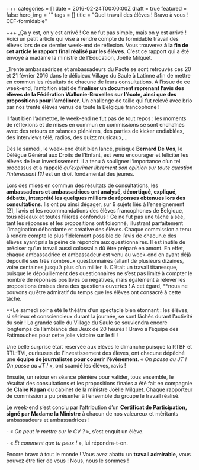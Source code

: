 +++
categories = []
date = 2016-02-24T00:00:00Z
draft = true
featured = false
hero_img = ""
tags = []
title = "Quel travail des élèves ! Bravo à vous ! CEF-formidable"

+++
_Ça y est, on y est arrivé ! Ce ne fut pas simple, mais on y est arrivé ! Voici un petit article qui vise à rendre compte du formidable travail des élèves lors de ce dernier week-end de réflexion. Vous trouverez **à la fin de cet article le rapport final réalisé par les élèves**. C'est ce rapport qui a été envoyé à madame la ministre de l'Education, Joëlle Milquet.  
  
_Trente ambassadrices et ambassadeurs du Pacte se sont retrouvés ces 20 et 21 février 2016 dans le délicieux Village du Saule à Latinne afin de mettre en commun les résultats de chacune de leurs consultations. A l’issue de ce week-end, l’ambition était de **finaliser un document reprenant l’avis des élèves de la Fédération Wallonie-Bruxelles sur l’école, ainsi que des propositions pour l’améliorer**. Un challenge de taille qui fut relevé avec brio par nos trente élèves venus de toute la Belgique francophone !  
  
Il faut bien l’admettre, le week-end ne fut pas de tout repos : les moments de réflexions et de mises en commun en commissions se sont enchaînés avec des retours en séances plénières, des parties de kicker endiablées, des interviews télé, radios, des quizz musicaux,…  
  
Dès le samedi, le week-end était bien lancé, puisque **Bernard De Vos**, le Délégué Général aux Droits de l’Enfant, est venu encourager et féliciter les élèves de leur investissement. Il a tenu à souligner l’importance d’un tel processus et a rappelé _qu’exprimer librement son opinion sur toute question l’intéressant **\[1\]**_ est un droit fondamental des jeunes.  
  
Lors des mises en commun des résultats de consultations, les **ambassadeurs et ambassadrices ont analysé, décortiqué, expliqué, débattu, interprété les quelques milliers de réponses obtenues lors des consultations**. Ils ont pu ainsi dégager, sur 9 sujets liés à l’enseignement \[2\], l’avis et les recommandations des élèves francophones de Belgique, tous réseaux et toutes filières confondus ! Ce ne fut pas une tâche aisée, tant les réponses et les propositions ont foisonné, illustrant parfaitement l’imagination débordante et créative des élèves. Chaque commission a tenu à rendre compte le plus fidèlement possible de l’avis de chacun.e des élèves ayant pris la peine de répondre aux questionnaires. Il est inutile de préciser qu’un travail aussi colossal a dû être préparé en amont. En effet, chaque ambassadrice et ambassadeur est venu au week-end en ayant déjà dépouillé ses très nombreux questionnaires (allant de plusieurs dizaines, voire centaines jusqu’à plus d’un millier !). C’était un travail titanesque, puisque le dépouillement des questionnaires ne s’est pas limité à compter le nombre de réponses positives ou négatives, mais également à relever les propositions émises dans des questions ouvertes ! A cet égard, **nous ne pouvons qu’être admiratif du temps que les élèves ont consacré à cette tâche.  
  
**Le samedi soir a été le théâtre d’un spectacle bien étonnant : les élèves, si sérieux et consciencieux durant la journée, se sont lâchés durant l’activité du soir ! La grande salle du Village du Saule se souviendra encore longtemps de l’ambiance des Jeux de 20 heures ! Bravo à l’équipe des Fatimouches pour cette jolie victoire sur le fil !  
  
Une belle surprise était réservée aux élèves le dimanche puisque la RTBF et RTL-TVI, curieuses de l’investissement des élèves, ont chacune dépêché une **équipe de journalistes pour couvrir l’évènement**. « _On passe au JT ! On passe au JT !_ », ont scandé les élèves, ravis !  
  
Ensuite, un retour en séance plénière pour valider, tous ensemble, le résultat des consultations et les propositions finales a été fait en compagnie de **Claire Kagan** du cabinet de la ministre Joëlle Milquet. Chaque rapporteur de commission a pu présenter à l’ensemble du groupe le travail réalisé.  
  
Le week-end s’est conclu par l’attribution d’un **Certificat de Participation, signé par Madame la Ministre** à chacun de nos valeureux et méritants ambassadeurs et ambassadrices !

\- « _On peut le mettre sur le CV ?_ », s’est enquit un élève.

\- « _Et comment que tu peux !_ », lui répondra-t-on.  
  
Encore bravo à tout le monde ! Vous avez abattu un **travail admirable,** vous pouvez être fier de vous ! Nous, nous le sommes !